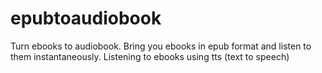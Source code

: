 # epubtoaudiobook
Turn ebooks to audiobook. Bring you ebooks in epub format and listen to them instantaneously. Listening to ebooks using tts (text to speech)
